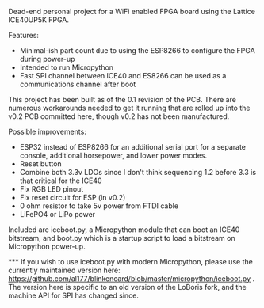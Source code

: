 Dead-end personal project for a WiFi enabled FPGA board using the Lattice ICE40UP5K FPGA.

Features:

- Minimal-ish part count due to using the ESP8266 to configure the FPGA during power-up
- Intended to run Micropython
- Fast SPI channel between ICE40 and ES8266 can be used as a communications channel after boot

This project has been built as of the 0.1 revision of the PCB. There are numerous workarounds needed to get it running that are
rolled up into the v0.2 PCB committed here, though v0.2 has not been manufactured.

Possible improvements:

- ESP32 instead of ESP8266 for an additional serial port for a separate console, additional horsepower, and lower power modes.
- Reset button
- Combine both 3.3v LDOs since I don't think sequencing 1.2 before 3.3 is that critical for the ICE40
- Fix RGB LED pinout
- Fix reset circuit for ESP (in v0.2)
- 0 ohm resistor to take 5v power from FTDI cable
- LiFePO4 or LiPo power

Included are iceboot.py, a Micropython module that can boot an ICE40 bitstream, and boot.py which is a startup script to load a
bitstream on Micropython power-up.

*** If you wish to use iceboot.py with modern Micropython, please use the currently maintained version here: https://github.com/al177/blinkencard/blob/master/micropython/iceboot.py . The version here is specific to an old version of the LoBoris fork, and the machine API for SPI has changed since.
